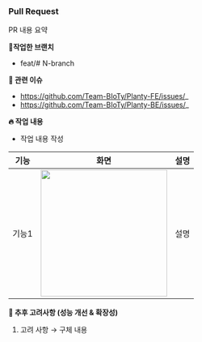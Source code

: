 ### Pull Request
PR 내용 요약

**🪾작업한 브랜치**
- feat/# N-branch

**🎯 관련 이슈**
- https://github.com/Team-BIoTy/Planty-FE/issues/_
- https://github.com/Team-BIoTy/Planty-BE/issues/_

**🔥 작업 내용**
- 작업 내용 작성

|기능|화면|설명|
|--|--|--|
|기능1|<img src="" width="250px">|설명|

**🚀 추후 고려사항 (성능 개선 & 확장성)**
1. 고려 사항
→ 구체 내용
